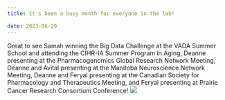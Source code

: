 ```yaml
---
title: It's been a busy month for everyone in the lab!

date: 2023-06-29
---
```

Great to see Samah winning the Big Data Challenge at the VADA Summer School and attending the CIHR-IA Summer Program in Aging, Deanne presenting at the Pharmacogenomics Global Research Network Meeting, Deanne and Avital presenting at the Manitoba Neuroscience Network Meeting, Deanne and Feryal presenting at the Canadian Society for Pharmacology and Therapeutics Meeting, and Feryal presenting at Prairie Cancer Research Consortium Conference!
![](/img/June23.jpg)

<!--more-->



